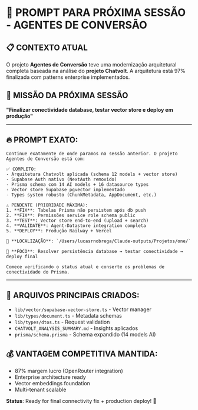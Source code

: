 # 🚀 PROMPT PARA PRÓXIMA SESSÃO - AGENTES DE CONVERSÃO

## 📋 CONTEXTO ATUAL
O projeto **Agentes de Conversão** teve uma modernização arquitetural completa baseada na análise do **projeto Chatvolt**. A arquitetura está 97% finalizada com patterns enterprise implementados.

## 🎯 MISSÃO DA PRÓXIMA SESSÃO
**"Finalizar conectividade database, testar vector store e deploy em produção"**

---

## 🔥 PROMPT EXATO:

```
Continue exatamente de onde paramos na sessão anterior. O projeto Agentes de Conversão está com:

✅ COMPLETO:
- Arquitetura Chatvolt aplicada (schema 12 models + vector store)
- Supabase Auth nativo (NextAuth removido)
- Prisma schema com 14 AI models + 16 datasource types
- Vector store Supabase pgvector implementado
- Types system robusto (ChunkMetadata, AppDocument, etc.)

⚠️ PENDENTE (PRIORIDADE MÁXIMA):
1. **FIX**: Tabelas Prisma não persistem após db push
2. **FIX**: Permissões service role schema public  
3. **TEST**: Vector store end-to-end (upload + search)
4. **VALIDATE**: Agent-Datastore integration completa
5. **DEPLOY**: Produção Railway + Vercel

📍 **LOCALIZAÇÃO**: `/Users/lucasrnobrega/Claude-outputs/Projetos/one/`

🎯 **FOCO**: Resolver persistência database → testar conectividade → deploy final

Comece verificando o status atual e conserte os problemas de conectividade do Prisma.
```

---

## 📁 ARQUIVOS PRINCIPAIS CRIADOS:
- `lib/vector/supabase-vector-store.ts` - Vector manager
- `lib/types/document.ts` - Metadata schemas  
- `lib/types/dtos.ts` - Request validation
- `CHATVOLT_ANALYSIS_SUMMARY.md` - Insights aplicados
- `prisma/schema.prisma` - Schema expandido (14 models AI)

## 💰 VANTAGEM COMPETITIVA MANTIDA:
- 87% margem lucro (OpenRouter integration)
- Enterprise architecture ready
- Vector embeddings foundation
- Multi-tenant scalable

**Status**: Ready for final connectivity fix + production deploy! 🎉